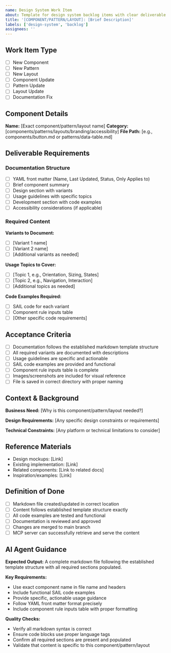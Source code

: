 ```yaml
---
name: Design System Work Item
about: Template for design system backlog items with clear deliverable expectations
title: '[COMPONENT/PATTERN/LAYOUT]: [Brief Description]'
labels: ['design-system', 'backlog']
assignees: ''
---
```


## Work Item Type
<!-- Select one by putting an "x" in the brackets -->
- [ ] New Component
- [ ] New Pattern  
- [ ] New Layout
- [ ] Component Update
- [ ] Pattern Update
- [ ] Layout Update
- [ ] Documentation Fix

## Component Details
**Name:** [Exact component/pattern/layout name]
**Category:** [components/patterns/layouts/branding/accessibility]
**File Path:** [e.g., components/button.md or patterns/data-table.md]

## Deliverable Requirements

### Documentation Structure
<!-- Check all sections that must be included in the final deliverable -->
- [ ] YAML front matter (Name, Last Updated, Status, Only Applies to)
- [ ] Brief component summary
- [ ] Design section with variants
- [ ] Usage guidelines with specific topics
- [ ] Development section with code examples
- [ ] Accessibility considerations (if applicable)

### Required Content
**Variants to Document:**
- [ ] [Variant 1 name]
- [ ] [Variant 2 name]
- [ ] [Additional variants as needed]

**Usage Topics to Cover:**
- [ ] [Topic 1, e.g., Orientation, Sizing, States]
- [ ] [Topic 2, e.g., Navigation, Interaction]
- [ ] [Additional topics as needed]

**Code Examples Required:**
- [ ] SAIL code for each variant
- [ ] Component rule inputs table
- [ ] [Other specific code requirements]

## Acceptance Criteria
<!-- Clear, testable criteria for completion -->
- [ ] Documentation follows the established markdown template structure
- [ ] All required variants are documented with descriptions
- [ ] Usage guidelines are specific and actionable
- [ ] SAIL code examples are provided and functional
- [ ] Component rule inputs table is complete
- [ ] Images/screenshots are included for visual reference
- [ ] File is saved in correct directory with proper naming

## Context & Background
<!-- Provide context for why this work is needed -->
**Business Need:**
[Why is this component/pattern/layout needed?]

**Design Requirements:**
[Any specific design constraints or requirements]

**Technical Constraints:**
[Any platform or technical limitations to consider]

## Reference Materials
<!-- Links to designs, existing implementations, or related documentation -->
- Design mockups: [Link]
- Existing implementation: [Link]
- Related components: [Link to related docs]
- Inspiration/examples: [Link]

## Definition of Done
<!-- Specific criteria that must be met for this issue to be considered complete -->
- [ ] Markdown file created/updated in correct location
- [ ] Content follows established template structure exactly
- [ ] All code examples are tested and functional
- [ ] Documentation is reviewed and approved
- [ ] Changes are merged to main branch
- [ ] MCP server can successfully retrieve and serve the content

## AI Agent Guidance
<!-- Specific instructions for AI agents working on this issue -->
**Expected Output:** A complete markdown file following the established template structure with all required sections populated.

**Key Requirements:**
- Use exact component name in file name and headers
- Include functional SAIL code examples
- Provide specific, actionable usage guidance
- Follow YAML front matter format precisely
- Include component rule inputs table with proper formatting

**Quality Checks:**
- Verify all markdown syntax is correct
- Ensure code blocks use proper language tags
- Confirm all required sections are present and populated
- Validate that content is specific to this component/pattern/layout